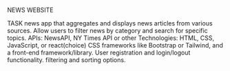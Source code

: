 
NEWS WEBSITE

 TASK 
news app that aggregates and displays news articles from various sources. 
Allow users to filter news by category and search for specific topics.
APIs: NewsAPI, NY Times API or other
Technologies: HTML, CSS, JavaScript, or react(choice)
CSS frameworks like Bootstrap or Tailwind, and a front-end framework/library.
User registration and login/logout functionality. filtering and sorting options.
